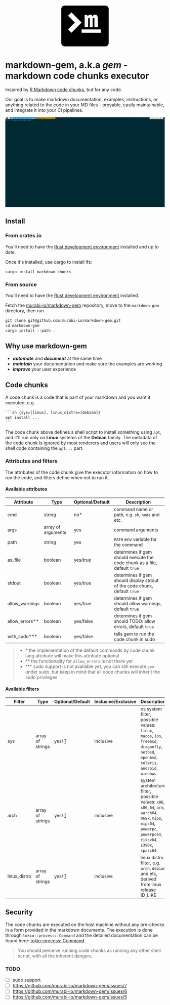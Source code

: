 <p align="center">
    <img width="150" src="https://raw.githubusercontent.com/murabi-io/markdown-gem/main/docs/compact.png?token=GHSAT0AAAAAABXJWXAPLQRKX2XP4ELKQDC4Y4AZL6Q">
</p>

# markdown-gem, a.k.a _gem_ - markdown code chunks executor

Inspired by [R Markdown code chunks](https://bookdown.org/yihui/rmarkdown/r-code.html), but for any code.

Our goal is to make markdown documentation, examples, instructions, or anything related to the code in your MD files - provable, easily maintainable, and integrate it into your CI pipelines.

![run example](docs/run.gif)

## Install

### From crates.io
You'll need to have the [Rust development environment](https://rustup.rs/) installed and up to date.

Once it's installed, use cargo to install lfs:
```shell {cmd=sh}
cargo install markdown-chunks
```
### From source
You'll need to have the [Rust development environment](https://rustup.rs/) installed.

Fetch the [murabi-io/markdown-gem](https://github.com/murabi-io/markdown-gem) repository, move to the `markdown-gem` directory, then run
```shell {cmd=sh}
git clone git@github.com:murabi-io/markdown-gem.git
cd markdown-gem
cargo install --path .
```

## Why use markdown-gem

* ***automate*** and **_document_** at the same time
* ***maintain*** your documentation and make sure the examples are working
* ***improve*** your user experience

## Code chunks
A code chunk is a code that is part of your markdown and you want it executed, e.g.
~~~
```sh {sys=[linux], linux_distro=[debian]}
apt install ...
```
~~~
The code chunk above defines a shell script to install something using `apt`, and it'll run only on **Linux** systems of the **Debian** family.
The metadata of the code chunk is ignored by most renderers and users will only see the shell code containing the `apt...` part.

### Attributes and filters
The attributes of the code chunk give the executor information on how to run the code, and filters define when not to run it.

#### Available attributes
| Attribute      | Type               | Optional/Default | Description                                                               |
|----------------|--------------------|------------------|---------------------------------------------------------------------------|
| cmd            | string             | no*              | command name or path, e.g. `sh`, `node` and etc.                          |
| args           | array of arguments | yes              | command arguments                                                         |
| path           | string             | yes              | `PATH` env variable for the command                                       |
| as_file        | boolean            | yes/true         | determines if gem should execute the code chunk as a file, default `true` |
| stdout         | boolean            | yes/true         | determines if gem should display stdout of the code chunk, default `true` |
| allow_warnings | boolean            | yes/true         | determines if gem should allow warnings, default `true`                   |
| allow_errors** | boolean            | yes/false        | determines if gem should TODO: allow errors, default `true`               |
| with_sudo***   | boolean            | yes/false        | tells gem to run the code chunk in sudo                                   |
> - \* the implementation of the default commands by code chunk lang attribute will make this attribute optional
> - ** the functionality for `allow_errors` is not there yet
> - *** sudo support is not available yet, you can still execute `gem` under sudo, but keep in mind that all code chunks will inherit the sudo privileges

#### Available filters
| Filter       | Type             | Optional/Default   | Inclusive/Exclusive | Description                                                                                                                                                     |
|--------------|------------------|--------------------|---------------------|-----------------------------------------------------------------------------------------------------------------------------------------------------------------|
| sys          | array of strings | yes/[]             | inclusive           | os system filter, possible values: `linux`, `macos`, `ios`, `freebsd`, `dragonfly`, `netbsd`, `openbsd`, `solaris`, `android`, `windows`                        |
| arch         | array of strings | yes/[]             | inclusive           | system architecture filter, possible values: `x86`, `x86_64`, `arm`, `aarch64`, `m68k`, `mips`, `mips64`, `powerpc`, `powerpc64`, `riscv64`, `s390x`, `sparc64` |
| linux_distro | array of strings | yes/[]             | inclusive           | linux distro filter, e.g. `arch`, `debian` and etc, derived from linux release ID_LIKE                                                                          |

## Security
The code chunks are executed on the host machine without any pre-checks in a form provided in the markdown documents. The execution is done through `tokio::process::Command` and the detailed documentation can be found here: [tokio::process::Command](https://docs.rs/tokio/latest/tokio/process/struct.Command.html).
> You should perceive running code chunks as running any other shell script, with all the inherent dangers.

### TODO

- [ ] sudo support
- [ ] https://github.com/murabi-io/markdown-gem/issues/7
- [ ] https://github.com/murabi-io/markdown-gem/issues/6
- [ ] https://github.com/murabi-io/markdown-gem/issues/5
